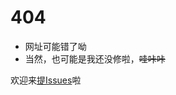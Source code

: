 # **404**

- 网址可能错了呦
- 当然，也可能是我还没修啦，~~哇咔咔~~

欢迎来[提Issues](https://github.com/luguoba/luguoba.github.io/issues/new)啦